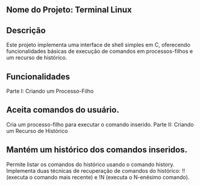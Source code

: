 ## Nome do Projeto: Terminal Linux

## Descrição
Este projeto implementa uma interface de shell simples em C, oferecendo funcionalidades básicas de execução de comandos em processos-filhos e um recurso de histórico.

## Funcionalidades
Parte I: Criando um Processo-Filho

## Aceita comandos do usuário.
Cria um processo-filho para executar o comando inserido.
Parte II: Criando um Recurso de Histórico

## Mantém um histórico dos comandos inseridos.
Permite listar os comandos do histórico usando o comando history.
Implementa duas técnicas de recuperação de comandos do histórico: !! (executa o comando mais recente) e !N (executa o N-enésimo comando).